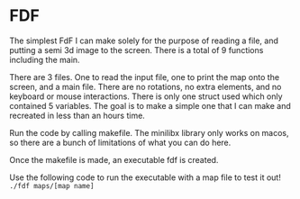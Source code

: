 # FDF
The simplest FdF I can make solely for the purpose of reading a file, and putting a semi 3d image to the screen. There is a total of 9 functions including the main. 

There are 3 files. One to read the input file, one to print the map onto the screen, and a main file. There are no rotations, no extra elements, and no keyboard or mouse interactions. There is only one struct used which only contained 5 variables. The goal is to make a simple one that I can make and recreated in less than an hours time. 

Run the code by calling makefile. The minilibx library only works on macos, so there are a bunch of limitations of what you can do here. 

Once the makefile is made, an executable fdf is created. 

Use the following code to run the executable with a map file to test it out!
```./fdf maps/[map name]```

